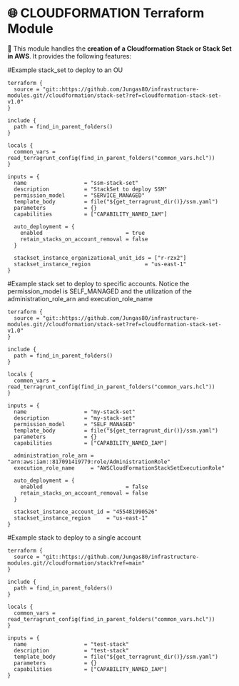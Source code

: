 # 🌐 CLOUDFORMATION Terraform Module

:rocket: This module handles the **creation of a Cloudformation Stack or Stack Set in AWS**. It provides the following features:




#Example stack_set to deploy to an OU
```
terraform {
  source = "git::https://github.com/Jungas80/infrastructure-modules.git//cloudformation/stack-set?ref=cloudformation-stack-set-v1.0"
}

include {
  path = find_in_parent_folders()
}

locals {
  common_vars = read_terragrunt_config(find_in_parent_folders("common_vars.hcl"))
}

inputs = {
  name                  = "ssm-stack-set"
  description           = "StackSet to deploy SSM"
  permission_model      = "SERVICE_MANAGED"
  template_body         = file("${get_terragrunt_dir()}/ssm.yaml")
  parameters            = {}
  capabilities          = ["CAPABILITY_NAMED_IAM"]
  
  auto_deployment = {
    enabled                          = true
    retain_stacks_on_account_removal = false
  }

  stackset_instance_organizational_unit_ids = ["r-rzx2"]
  stackset_instance_region                 = "us-east-1"
}
```


#Example stack set to deploy to specific accounts. Notice the permission_model is SELF_MANAGED and the utilization of the administration_role_arn and execution_role_name
```
terraform {
  source = "git::https://github.com/Jungas80/infrastructure-modules.git//cloudformation/stack-set?ref=cloudformation-stack-set-v1.0"
}

include {
  path = find_in_parent_folders()
}

locals {
  common_vars = read_terragrunt_config(find_in_parent_folders("common_vars.hcl"))
}

inputs = {
  name                  = "my-stack-set"
  description           = "my-stack-set"
  permission_model      = "SELF_MANAGED"
  template_body         = file("${get_terragrunt_dir()}/ssm.yaml")
  parameters            = {}
  capabilities          = ["CAPABILITY_NAMED_IAM"]
  
  administration_role_arn = "arn:aws:iam::817091419779:role/AdministrationRole"
  execution_role_name     = "AWSCloudFormationStackSetExecutionRole"
  
  auto_deployment = {
    enabled                          = false
    retain_stacks_on_account_removal = false
  }
  
  stackset_instance_account_id = "455481990526"
  stackset_instance_region     = "us-east-1"
}
```

#Example stack to deploy to a single account
```
terraform {
  source = "git::https://github.com/Jungas80/infrastructure-modules.git//cloudformation/stack?ref=main"
}

include {
  path = find_in_parent_folders()
}

locals {
  common_vars = read_terragrunt_config(find_in_parent_folders("common_vars.hcl"))
}

inputs = {
  name                  = "test-stack"
  description           = "test-stack"
  template_body         = file("${get_terragrunt_dir()}/ssm.yaml")
  parameters            = {}
  capabilities          = ["CAPABILITY_NAMED_IAM"]
}
```